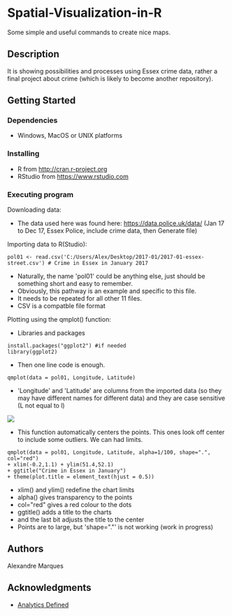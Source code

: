 # Spatial-Visualization-in-R

Some simple and useful commands to create nice maps.

## Description

It is showing possibilities and processes using Essex crime data, rather a final project about crime (which is likely to become another repository).

## Getting Started

### Dependencies

* Windows, MacOS or UNIX platforms

### Installing

* R from http://cran.r-project.org
* RStudio from https://www.rstudio.com

### Executing program

Downloading data:
* The data used here was found here: https://data.police.uk/data/ (Jan 17 to Dec 17, Essex Police, include crime data, then Generate file)

Importing data to R(Studio):
```
pol01 <- read.csv('C:/Users/Alex/Desktop/2017-01/2017-01-essex-street.csv') # Crime in Essex in January 2017
```
* Naturally, the name 'pol01' could be anything else, just should be something short and easy to remember. 
* Obviously, this pathway is an example and specific to this file.
* It needs to be repeated for all other 11 files.
* CSV is a compatble file format

Plotting using the qmplot() function:
* Libraries and packages
```
install.packages("ggplot2") #if needed
library(ggplot2)
```
* Then one line code is enough.
```
qmplot(data = pol01, Longitude, Latitude)
```
* 'Longitude' and 'Latitude' are columns from the imported data (so they may have different names for different data) and they are case sensitive (L not equal to l)

![](https://github.com/alexandrenm/Spatial-Visualization-in-R/blob/master/janplot1.png)

* This function automatically centers the points. This ones look off center to include some outliers. We can had limits.
```
qmplot(data = pol01, Longitude, Latitude, alpha=1/100, shape=".", col="red") 
+ xlim(-0.2,1.1) + ylim(51.4,52.1) 
+ ggtitle("Crime in Essex in January") 
+ theme(plot.title = element_text(hjust = 0.5))
```
* xlim() and ylim() redefine the chart limits
* alpha() gives transparency to the points
* col="red" gives a red colour to the dots
* ggtitle() adds a title to the charts
* and the last bit adjusts the title to the center
* Points are to large, but 'shape="."' is not working (work in progress)


## Authors

Alexandre Marques

## Acknowledgments

* [Analytics Defined](https://analyticsdefined.com/plotting-maps-in-r-using-ggmap/)
